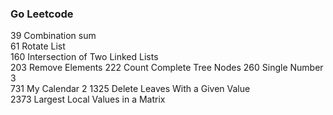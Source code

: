 ### Go Leetcode
39 Combination sum  
61 Rotate List  
160 Intersection of Two Linked Lists  
203 Remove Elements
222 Count Complete Tree Nodes
260 Single Number 3  
731 My Calendar 2
1325 Delete Leaves With a Given Value  
2373 Largest Local Values in a Matrix  